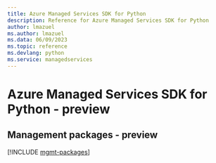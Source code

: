 ```yaml
---
title: Azure Managed Services SDK for Python
description: Reference for Azure Managed Services SDK for Python
author: lmazuel
ms.author: lmazuel
ms.data: 06/09/2023
ms.topic: reference
ms.devlang: python
ms.service: managedservices
---
```

# Azure Managed Services SDK for Python - preview

## Management packages - preview
[!INCLUDE [mgmt-packages](managed-services-mgmt-index.md)]